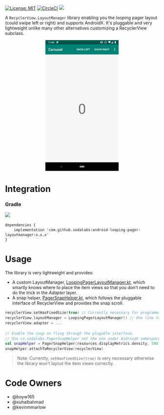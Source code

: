 [![License: MIT](https://img.shields.io/badge/License-MIT-yellow.svg)](https://opensource.org/licenses/MIT) [![CircleCI](https://circleci.com/gh/SodaLabs/android-looping-pager-layoutmanager.svg?style=svg)](https://circleci.com/gh/SodaLabs/android-looping-pager-layoutmanager) [![](https://jitpack.io/v/sodalabs/android-looping-pager-layoutmanager.svg)](https://jitpack.io/#sodalabs/android-looping-pager-layoutmanager)

A `RecyclerView.LayoutManager` library enabling you the looping pager layout (could swipe left or right) and supports AndroidX. It's pluggable and very lightweight unlike many other alternatives customizing a RecyclerView subclass.

<p align="center">
  <img src="docs/demo.gif" width="240">
</p>

# Integration

### Gradle

[![](https://jitpack.io/v/sodalabs/android-looping-pager-layoutmanager.svg)](https://jitpack.io/#sodalabs/android-looping-pager-layoutmanager)

```
dependencies {
    implementation 'com.github.sodalabs:android-looping-pager-layoutmanager:x.x.x'
}
```

# Usage

The library is very lightweight and provides:

* A custom LayoutManager, [LoopingPagerLayoutManager.kt](pager/src/main/java/co/sodalabs/pager/LoopingPagerLayoutManager.kt), which smartly knows where to place the item views so that you don't need to do the trick in the *Adapter* layer.
* A snap helper, [PagerSnapHelper.kt](pager/src/main/java/co/sodalabs/pager/PagerSnapHelper.kt), which follows the pluggable interface of RecyclerView and provides the snap scroll.


```kotlin
recyclerView.setHasFixedSize(true) // Currently necessary for programmatic smooth scroll
recyclerView.layoutManager = LoopingPagerLayoutManager() // One line to enable infinite looping.
recyclerView.adapter = ...

// Enable the snap on fling through the plugable interface.
// Use co.sodalabs.PagerSnapHelper not the one under AndroidX namespace!
val snapHelper = PagerSnapHelper(resources.displayMetrics.density, 500)
snapHelper.attachToRecyclerView(recyclerView)
```

> Note: Currently, `setHasFixedSize(true)` is very necessary otherwise the library won't layout the item views correctly.

# Code Owners

* @boyw165
* @xuhaibahmad
* @kevinmmarlow
